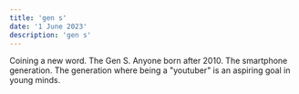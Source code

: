 ```yaml
---
title: 'gen s'
date: '1 June 2023'
description: 'gen s'
---
```

Coining a new word.
The Gen S.
Anyone born after 2010.
The smartphone generation.
The generation where being a "youtuber" is an aspiring goal in young minds.